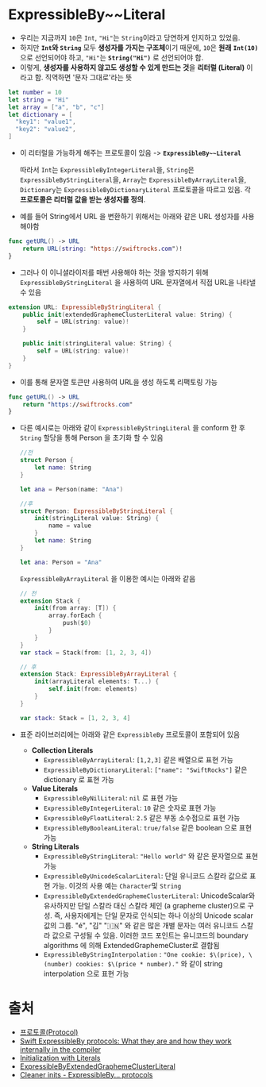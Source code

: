 # ExpressibleBy~~Literal

- 우리는 지금까지 `10`은 `Int`, `"Hi"`는 `String`이라고 당연하게 인지하고 있었음.
- 하지만 **`Int`와 `String`** 모두 **생성자를 가지는 구조체**이기 때문에, `10`은 **원래** **`Int(10)`** 으로 선언되어야 하고, `"Hi"`는 **`String("Hi")`** 로 선언되어야 함. 
- 이렇게, **생성자를 사용하지 않고도 생성할 수 있게 만드는 것**을 **리터럴 (Literal)** 이라고 함. 직역하면 '문자 그대로'라는 뜻

```swift
let number = 10
let string = "Hi"
let array = ["a", "b", "c"]
let dictionary = [
  "key1": "value1",
  "key2": "value2",
]
```

- 이 리터럴을 가능하게 해주는 프로토콜이 있음 ->  **`ExpressibleBy~~Literal`**

  따라서 `Int`는 `ExpressibleByIntegerLiteral`을, `String`은 `ExpressibleByStringLiteral`을, `Array`는 `ExpressibleByArrayLiteral`을, `Dictionary`는 `ExpressibleByDictionaryLiteral` 프로토콜을 따르고 있음. 각 **프로토콜은 리터럴 값을 받는 생성자를 정의**.

- 예를 들어 String에서 URL 을 변환하기 위해서는 아래와 같은 URL 생성자를 사용해야함

```swift
func getURL() -> URL
    return URL(string: "https://swiftrocks.com")!
}
```

- 그러나 이 이니셜라이저를 매번 사용해야 하는 것을 방지하기 위해 `ExpressibleByStringLiteral` 을 사용하여 URL 문자열에서 직접 URL을 나타낼 수 있음

```swift
extension URL: ExpressibleByStringLiteral {
    public init(extendedGraphemeClusterLiteral value: String) {
        self = URL(string: value)!
    }

    public init(stringLiteral value: String) {
        self = URL(string: value)!
    }
}
```

- 이를 통해 문자열 토큰만 사용하여 URL을 생성 하도록 리팩토링 가능

```swift
func getURL() -> URL
    return "https://swiftrocks.com"
}
```
- 다른 예시로는 아래와 같이 `ExpressibleByStringLiteral` 을 conform 한 후 `String` 할당을 통해 Person 을 초기화 할 수 있음 

  ```swift
  //전
  struct Person {
      let name: String
  }
  
  let ana = Person(name: "Ana")
  
  //후
  struct Person: ExpressibleByStringLiteral {
      init(stringLiteral value: String) {
          name = value
      }
      let name: String
  }
  
  let ana: Person = "Ana"
  ```

  `ExpressibleByArrayLiteral` 을 이용한 예시는 아래와 같음

  ```swift
  // 전
  extension Stack {
      init(from array: [T]) {
          array.forEach {
              push($0)
          }
      }
  }
  var stack = Stack(from: [1, 2, 3, 4])
  
  // 후
  extension Stack: ExpressibleByArrayLiteral {
      init(arrayLiteral elements: T...) {
          self.init(from: elements)
      }
  }
  
  var stack: Stack = [1, 2, 3, 4]
  ```
- 표준 라이브러리에는 아래와 같은 `ExpressibleBy` 프로토콜이 포함되어 있음
  - **Collection Literals**
    -  `ExpressibleByArrayLiteral`: `[1,2,3]`  같은 배열으로 표현 가능
    -  `ExpressibleByDictionaryLiteral`:  `["name": "SwiftRocks"]` 같은 dictionary 로 표현 가능
  - **Value Literals**
    -  `ExpressibleByNilLiteral`: `nil` 로 표현 가능
    -  `ExpressibleByIntegerLiteral`:  `10` 같은 숫자로 표현 가능
    -  `ExpressibleByFloatLiteral`:  `2.5` 같은 부동 소수점으로 표현 가능
    -  `ExpressibleByBooleanLiteral`:  `true/false` 같은 boolean 으로 표현 가능
  - **String Literals**
    - `ExpressibleByStringLiteral`:  `"Hello world"` 와 같은 문자열으로 표현 가능
    -  `ExpressibleByUnicodeScalarLiteral`: 단일 유니코드 스칼라 값으로 표현 가능. 이것의 사용 예는 `Character`및 `String`
    -  `ExpressibleByExtendedGraphemeClusterLiteral`: UnicodeScalar와 유사하지만 단일 스칼라 대신 스칼라 체인 (a grapheme cluster)으로 구성. 즉, 사용자에게는  단일 문자로 인식되는  하나 이상의 Unicode scalar 값의 그룹. "é", "김"  "🇮🇳" 와 같은 많은 개별 문자는 여러 유니코드 스칼라 값으로 구성될 수 있음. 이러한 코드 포인트는 유니코드의  boundary algorithms 에 의해 ExtendedGraphemeCluster로 결합됨
    - `ExpressibleByStringInterpolation` : `"One cookie: $\(price), \(number) cookies: $\(price * number)."` 와 같이 string interpolation 으로 표현 가능
      
      

# 출처

- [프로토콜(Protocol)](https://devxoul.gitbooks.io/ios-with-swift-in-40-hours/content/Chapter-3/protocols.html)
- [Swift ExpressibleBy protocols: What they are and how they work internally in the compiler](https://swiftrocks.com/swift-expressibleby-protocols-how-they-work-internally-in-the-compiler)
- [Initialization with Literals](https://developer.apple.com/documentation/swift/swift_standard_library/initialization_with_literals)
- [ExpressibleByExtendedGraphemeClusterLiteral](https://developer.apple.com/documentation/swift/expressiblebyextendedgraphemeclusterliteral)
- [Cleaner inits - ExpressibleBy... protocols](https://arturgruchala.com/cleaner-inits-expressibleby-protocols/)


